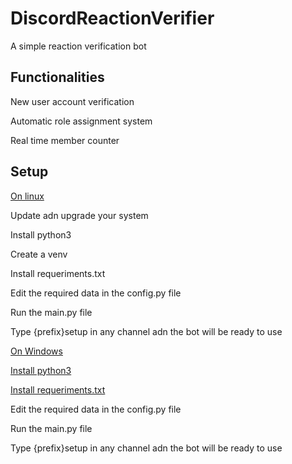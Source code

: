 # DiscordReactionVerifier

A simple reaction verification bot



## Functionalities

New user account verification

Automatic role assignment system

Real time member counter 



## Setup

<u>On linux</u>

Update adn upgrade your system

Install python3

Create a venv

Install requeriments.txt

Edit the required data in the config.py file

Run the main.py file

Type {prefix}setup in any channel adn the bot will be ready to use



<u>On Windows

Install python3

Install requeriments.txt</u>

Edit the required data in the config.py file

Run the main.py file

Type {prefix}setup in any channel adn the bot will be ready to use
